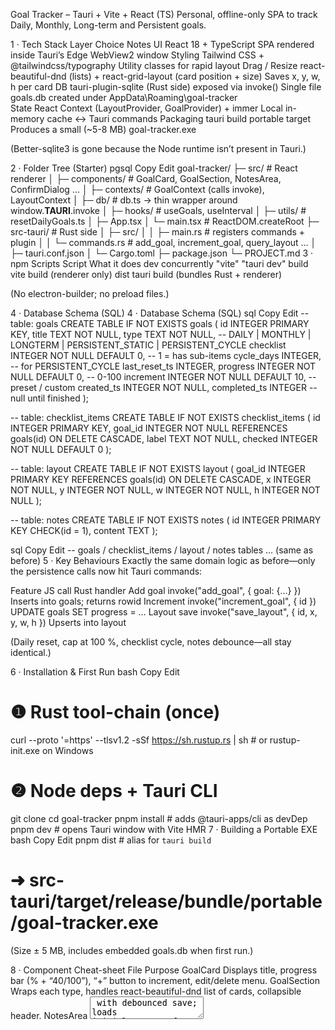 Goal Tracker – Tauri + Vite + React (TS)
Personal, offline-only SPA to track Daily, Monthly, Long-term and Persistent goals.

1 · Tech Stack
Layer	Choice	Notes
UI	React 18 + TypeScript	SPA rendered inside Tauri’s Edge WebView2 window
Styling	Tailwind CSS + @tailwindcss/typography	Utility classes for rapid layout
Drag / Resize	react-beautiful-dnd (lists) + react-grid-layout (card position + size)	Saves x, y, w, h per card
DB	tauri-plugin-sqlite (Rust side) exposed via invoke()	Single file goals.db created under AppData\Roaming\goal-tracker\
State	React Context (LayoutProvider, GoalProvider) + immer	Local in-memory cache ↔︎ Tauri commands
Packaging	tauri build portable target	Produces a small (~5-8 MB) goal-tracker.exe

(Better-sqlite3 is gone because the Node runtime isn’t present in Tauri.)

2 · Folder Tree (Starter)
pgsql
Copy
Edit
goal-tracker/
├─ src/                 # React renderer
│  ├─ components/       # GoalCard, GoalSection, NotesArea, ConfirmDialog …
│  ├─ contexts/         # GoalContext (calls invoke), LayoutContext
│  ├─ db/               # db.ts -> thin wrapper around window.__TAURI__.invoke
│  ├─ hooks/            # useGoals, useInterval
│  ├─ utils/            # resetDailyGoals.ts
│  ├─ App.tsx
│  └─ main.tsx          # ReactDOM.createRoot
├─ src-tauri/           # Rust side
│  ├─ src/
│  │  ├─ main.rs        # registers commands + plugin
│  │  └─ commands.rs    # add_goal, increment_goal, query_layout …
│  ├─ tauri.conf.json
│  └─ Cargo.toml
├─ package.json
└─ PROJECT.md
3 · npm Scripts
Script	What it does
dev	concurrently "vite" "tauri dev"
build	vite build (renderer only)
dist	tauri build (bundles Rust + renderer)

(No electron-builder; no preload files.)

4 · Database Schema (SQL)
4 · Database Schema (SQL)
sql
Copy
Edit
-- table: goals
CREATE TABLE IF NOT EXISTS goals (
  id            INTEGER PRIMARY KEY,
  title         TEXT    NOT NULL,
  type          TEXT    NOT NULL,            -- DAILY | MONTHLY | LONGTERM | PERSISTENT_STATIC | PERSISTENT_CYCLE
  checklist     INTEGER NOT NULL DEFAULT 0,  -- 1 = has sub-items
  cycle_days    INTEGER,                     -- for PERSISTENT_CYCLE
  last_reset_ts INTEGER,
  progress      INTEGER NOT NULL DEFAULT 0,  -- 0-100
  increment     INTEGER NOT NULL DEFAULT 10, -- preset / custom
  created_ts    INTEGER NOT NULL,
  completed_ts  INTEGER                      -- null until finished
);

-- table: checklist_items
CREATE TABLE IF NOT EXISTS checklist_items (
  id        INTEGER PRIMARY KEY,
  goal_id   INTEGER NOT NULL REFERENCES goals(id) ON DELETE CASCADE,
  label     TEXT    NOT NULL,
  checked   INTEGER NOT NULL DEFAULT 0
);

-- table: layout
CREATE TABLE IF NOT EXISTS layout (
  goal_id INTEGER PRIMARY KEY REFERENCES goals(id) ON DELETE CASCADE,
  x       INTEGER NOT NULL,
  y       INTEGER NOT NULL,
  w       INTEGER NOT NULL,
  h       INTEGER NOT NULL
);

-- table: notes
CREATE TABLE IF NOT EXISTS notes (
  id       INTEGER PRIMARY KEY CHECK(id = 1),
  content  TEXT
);

sql
Copy
Edit
-- goals / checklist_items / layout / notes tables … (same as before)
5 · Key Behaviours
Exactly the same domain logic as before—only the persistence calls now hit Tauri commands:

Feature	JS call	Rust handler
Add goal	invoke("add_goal", { goal: {…} })	Inserts into goals; returns rowid
Increment	invoke("increment_goal", { id })	UPDATE goals SET progress = …
Layout save	invoke("save_layout", { id, x, y, w, h })	Upserts into layout

(Daily reset, cap at 100 %, checklist cycle, notes debounce—all stay identical.)

6 · Installation & First Run
bash
Copy
Edit
# ❶ Rust tool-chain (once)
curl --proto '=https' --tlsv1.2 -sSf https://sh.rustup.rs | sh   # or rustup-init.exe on Windows

# ❷ Node deps + Tauri CLI
git clone <your-repo>
cd goal-tracker
pnpm install                 # adds @tauri-apps/cli as devDep
pnpm dev                     # opens Tauri window with Vite HMR
7 · Building a Portable EXE
bash
Copy
Edit
pnpm dist          # alias for `tauri build`
# ➜ src-tauri/target/release/bundle/portable/goal-tracker.exe
(Size ± 5 MB, includes embedded goals.db when first run.)

8 · Component Cheat-sheet
File	Purpose
GoalCard	Displays title, progress bar (% + “40/100”), “+” button to increment, edit/delete menu.
GoalSection	Wraps each type, handles react-beautiful-dnd list of cards, collapsible header.
NotesArea	<textarea> with debounced save; loads initial content from DB.
GoalContext	CRUD helpers (addGoal, increment, resetDaily, deleteGoal …) backed by better-sqlite3.
LayoutContext	Provides grid layout state + persistence helpers.
ConfirmDialog	Re-usable modal (Tailwind + Headless UI).

9 · Future Stubs
Undo/Redo context

Import / Export JSON

Theme switcher (Tailwind dark mode)